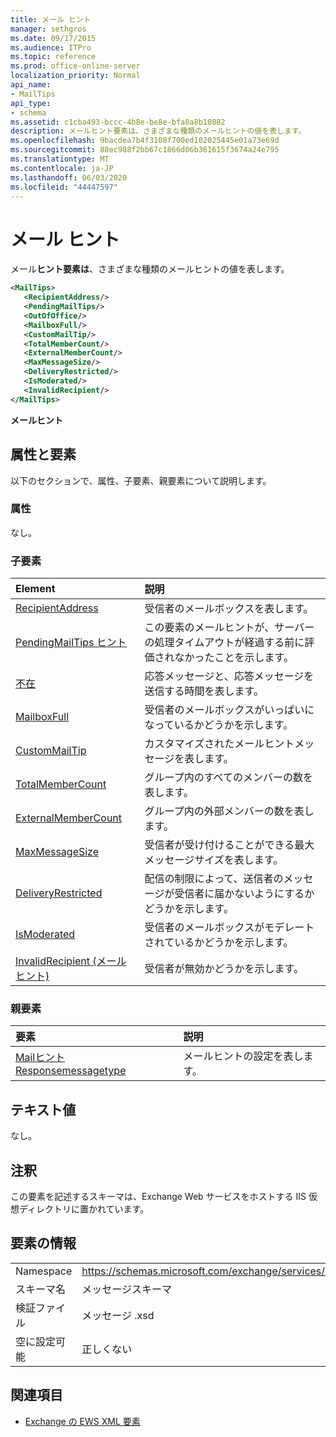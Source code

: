 ```yaml
---
title: メール ヒント
manager: sethgros
ms.date: 09/17/2015
ms.audience: ITPro
ms.topic: reference
ms.prod: office-online-server
localization_priority: Normal
api_name:
- MailTips
api_type:
- schema
ms.assetid: c1cba493-bccc-4b8e-be8e-bfa8a8b10882
description: メールヒント要素は、さまざまな種類のメールヒントの値を表します。
ms.openlocfilehash: 9bacdea7b4f3108f700ed102025445e01a73e69d
ms.sourcegitcommit: 88ec988f2bb67c1866d06b361615f3674a24e795
ms.translationtype: MT
ms.contentlocale: ja-JP
ms.lasthandoff: 06/03/2020
ms.locfileid: "44447597"
---
```

# <a name="mailtips"></a>メール ヒント

メール**ヒント要素は**、さまざまな種類のメールヒントの値を表します。 
  
```XML
<MailTips>
   <RecipientAddress/>
   <PendingMailTips/>
   <OutOfOffice/>
   <MailboxFull/>
   <CustomMailTip/>
   <TotalMemberCount/>
   <ExternalMemberCount/>
   <MaxMessageSize/>
   <DeliveryRestricted/>
   <IsModerated/>
   <InvalidRecipient/>
</MailTips>
```

 **メールヒント**
## <a name="attributes-and-elements"></a>属性と要素

以下のセクションで、属性、子要素、親要素について説明します。
  
### <a name="attributes"></a>属性

なし。
  
### <a name="child-elements"></a>子要素

|**Element**|**説明**|
|:-----|:-----|
|[RecipientAddress](recipientaddress.md) <br/> |受信者のメールボックスを表します。  <br/> |
|[PendingMailTips ヒント](pendingmailtips.md) <br/> |この要素のメールヒントが、サーバーの処理タイムアウトが経過する前に評価されなかったことを示します。  <br/> |
|[不在](outofoffice.md) <br/> |応答メッセージと、応答メッセージを送信する時間を表します。  <br/> |
|[MailboxFull](mailboxfull.md) <br/> |受信者のメールボックスがいっぱいになっているかどうかを示します。  <br/> |
|[CustomMailTip](custommailtip.md) <br/> |カスタマイズされたメールヒントメッセージを表します。  <br/> |
|[TotalMemberCount](totalmembercount.md) <br/> |グループ内のすべてのメンバーの数を表します。  <br/> |
|[ExternalMemberCount](externalmembercount.md) <br/> |グループ内の外部メンバーの数を表します。  <br/> |
|[MaxMessageSize](maxmessagesize.md) <br/> |受信者が受け付けることができる最大メッセージサイズを表します。  <br/> |
|[DeliveryRestricted](deliveryrestricted.md) <br/> |配信の制限によって、送信者のメッセージが受信者に届かないようにするかどうかを示します。  <br/> |
|[IsModerated](ismoderated.md) <br/> |受信者のメールボックスがモデレートされているかどうかを示します。  <br/> |
|[InvalidRecipient (メールヒント)](invalidrecipient-mailtips.md) <br/> |受信者が無効かどうかを示します。  <br/> |
   
### <a name="parent-elements"></a>親要素

|**要素**|**説明**|
|:-----|:-----|
|[Mailヒント Responsemessagetype](mailtipsresponsemessagetype.md) <br/> |メールヒントの設定を表します。  <br/> |
   
## <a name="text-value"></a>テキスト値

なし。
  
## <a name="remarks"></a>注釈

この要素を記述するスキーマは、Exchange Web サービスをホストする IIS 仮想ディレクトリに置かれています。
  
## <a name="element-information"></a>要素の情報

|||
|:-----|:-----|
|Namespace  <br/> |https://schemas.microsoft.com/exchange/services/2006/messages  <br/> |
|スキーマ名  <br/> |メッセージスキーマ  <br/> |
|検証ファイル  <br/> |メッセージ .xsd  <br/> |
|空に設定可能  <br/> |正しくない  <br/> |
   
## <a name="see-also"></a>関連項目



- [Exchange の EWS XML 要素](ews-xml-elements-in-exchange.md)


